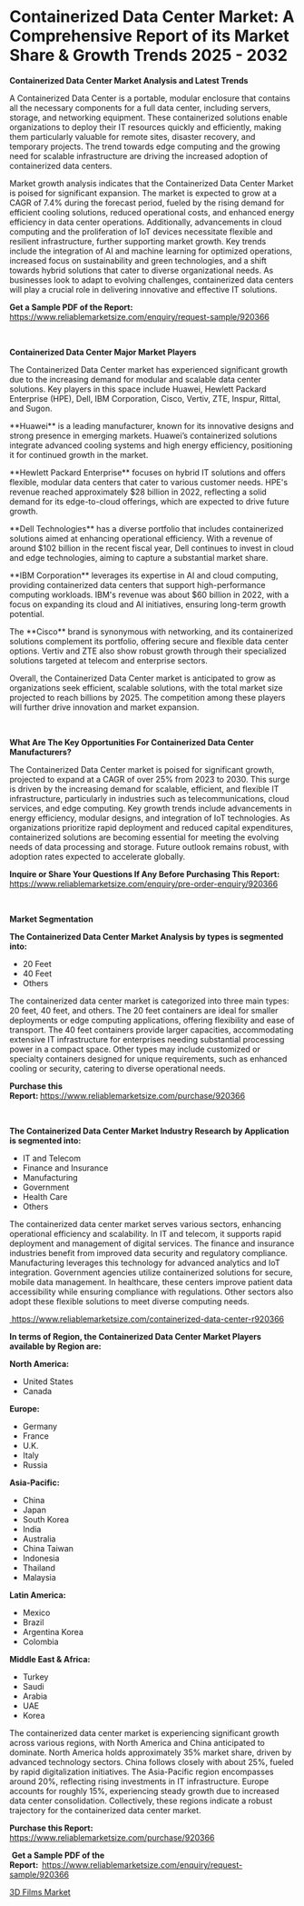 <p><h1>Containerized Data Center Market: A Comprehensive Report of its Market Share & Growth Trends 2025 - 2032</h1></p><p><strong>Containerized Data Center Market Analysis and Latest Trends</strong></p>
<p><p>A Containerized Data Center is a portable, modular enclosure that contains all the necessary components for a full data center, including servers, storage, and networking equipment. These containerized solutions enable organizations to deploy their IT resources quickly and efficiently, making them particularly valuable for remote sites, disaster recovery, and temporary projects. The trend towards edge computing and the growing need for scalable infrastructure are driving the increased adoption of containerized data centers.</p><p>Market growth analysis indicates that the Containerized Data Center Market is poised for significant expansion. The market is expected to grow at a CAGR of 7.4% during the forecast period, fueled by the rising demand for efficient cooling solutions, reduced operational costs, and enhanced energy efficiency in data center operations. Additionally, advancements in cloud computing and the proliferation of IoT devices necessitate flexible and resilient infrastructure, further supporting market growth. Key trends include the integration of AI and machine learning for optimized operations, increased focus on sustainability and green technologies, and a shift towards hybrid solutions that cater to diverse organizational needs. As businesses look to adapt to evolving challenges, containerized data centers will play a crucial role in delivering innovative and effective IT solutions.</p></p>
<p><strong>Get a Sample PDF of the Report:&nbsp;</strong> <a href="https://www.reliablemarketsize.com/enquiry/request-sample/920366?utm_campaign=2439&utm_medium=2&utm_source=Github&utm_content=ia&utm_term=07032025&utm_id=containerized-data-center">https://www.reliablemarketsize.com/enquiry/request-sample/920366</a></p>
<p>&nbsp;</p>
<p><strong>Containerized Data Center Major Market Players</strong></p>
<p><p>The Containerized Data Center market has experienced significant growth due to the increasing demand for modular and scalable data center solutions. Key players in this space include Huawei, Hewlett Packard Enterprise (HPE), Dell, IBM Corporation, Cisco, Vertiv, ZTE, Inspur, Rittal, and Sugon. </p><p>**Huawei** is a leading manufacturer, known for its innovative designs and strong presence in emerging markets. Huawei’s containerized solutions integrate advanced cooling systems and high energy efficiency, positioning it for continued growth in the market.</p><p>**Hewlett Packard Enterprise** focuses on hybrid IT solutions and offers flexible, modular data centers that cater to various customer needs. HPE's revenue reached approximately $28 billion in 2022, reflecting a solid demand for its edge-to-cloud offerings, which are expected to drive future growth.</p><p>**Dell Technologies** has a diverse portfolio that includes containerized solutions aimed at enhancing operational efficiency. With a revenue of around $102 billion in the recent fiscal year, Dell continues to invest in cloud and edge technologies, aiming to capture a substantial market share.</p><p>**IBM Corporation** leverages its expertise in AI and cloud computing, providing containerized data centers that support high-performance computing workloads. IBM's revenue was about $60 billion in 2022, with a focus on expanding its cloud and AI initiatives, ensuring long-term growth potential.</p><p>The **Cisco** brand is synonymous with networking, and its containerized solutions complement its portfolio, offering secure and flexible data center options. Vertiv and ZTE also show robust growth through their specialized solutions targeted at telecom and enterprise sectors.</p><p>Overall, the Containerized Data Center market is anticipated to grow as organizations seek efficient, scalable solutions, with the total market size projected to reach billions by 2025. The competition among these players will further drive innovation and market expansion.</p></p>
<p>&nbsp;</p>
<p><strong>What Are The Key Opportunities For Containerized Data Center Manufacturers?</strong></p>
<p><p>The Containerized Data Center market is poised for significant growth, projected to expand at a CAGR of over 25% from 2023 to 2030. This surge is driven by the increasing demand for scalable, efficient, and flexible IT infrastructure, particularly in industries such as telecommunications, cloud services, and edge computing. Key growth trends include advancements in energy efficiency, modular designs, and integration of IoT technologies. As organizations prioritize rapid deployment and reduced capital expenditures, containerized solutions are becoming essential for meeting the evolving needs of data processing and storage. Future outlook remains robust, with adoption rates expected to accelerate globally.</p></p>
<p><strong>Inquire or Share Your Questions If Any Before Purchasing This Report:</strong> <a href="https://www.reliablemarketsize.com/enquiry/pre-order-enquiry/920366?utm_campaign=2439&utm_medium=2&utm_source=Github&utm_content=ia&utm_term=07032025&utm_id=containerized-data-center">https://www.reliablemarketsize.com/enquiry/pre-order-enquiry/920366</a></p>
<p>&nbsp;</p>
<p><strong>Market Segmentation</strong></p>
<p><strong>The Containerized Data Center Market Analysis by types is segmented into:</strong></p>
<p><ul><li>20 Feet</li><li>40 Feet</li><li>Others</li></ul></p>
<p><p>The containerized data center market is categorized into three main types: 20 feet, 40 feet, and others. The 20 feet containers are ideal for smaller deployments or edge computing applications, offering flexibility and ease of transport. The 40 feet containers provide larger capacities, accommodating extensive IT infrastructure for enterprises needing substantial processing power in a compact space. Other types may include customized or specialty containers designed for unique requirements, such as enhanced cooling or security, catering to diverse operational needs.</p></p>
<p><strong>Purchase this Report:&nbsp;</strong><a href="https://www.reliablemarketsize.com/purchase/920366?utm_campaign=2439&utm_medium=2&utm_source=Github&utm_content=ia&utm_term=07032025&utm_id=containerized-data-center">https://www.reliablemarketsize.com/purchase/920366</a></p>
<p>&nbsp;</p>
<p><strong>The Containerized Data Center Market Industry Research by Application is segmented into:</strong></p>
<p><ul><li>IT and Telecom</li><li>Finance and Insurance</li><li>Manufacturing</li><li>Government</li><li>Health Care</li><li>Others</li></ul></p>
<p><p>The containerized data center market serves various sectors, enhancing operational efficiency and scalability. In IT and telecom, it supports rapid deployment and management of digital services. The finance and insurance industries benefit from improved data security and regulatory compliance. Manufacturing leverages this technology for advanced analytics and IoT integration. Government agencies utilize containerized solutions for secure, mobile data management. In healthcare, these centers improve patient data accessibility while ensuring compliance with regulations. Other sectors also adopt these flexible solutions to meet diverse computing needs.</p></p>
<p><a href="https://www.reliablemarketsize.com/containerized-data-center-r920366?utm_campaign=2439&utm_medium=2&utm_source=Github&utm_content=ia&utm_term=07032025&utm_id=containerized-data-center">&nbsp;https://www.reliablemarketsize.com/containerized-data-center-r920366</a></p>
<p><strong>In terms of Region, the Containerized Data Center Market Players available by Region are:</strong></p>
<p>
    <p> <strong> North America: </strong>
        <ul>
            <li>United States</li>
            <li>Canada</li>
        </ul>
        </p> 
    <p> <strong> Europe: </strong>
        <ul>
            <li>Germany</li>
            <li>France</li>
            <li>U.K.</li>
            <li>Italy</li>
            <li>Russia</li>
        </ul>
        </p> 
    <p> <strong> Asia-Pacific: </strong>
        <ul>
            <li>China</li>
            <li>Japan</li>
            <li>South Korea</li>
            <li>India</li>
            <li>Australia</li>
            <li>China Taiwan</li>
            <li>Indonesia</li>
            <li>Thailand</li>
            <li>Malaysia</li>
        </ul>
        </p> 
    <p> <strong> Latin America: </strong>
        <ul>
            <li>Mexico</li>
            <li>Brazil</li>
            <li>Argentina Korea</li>
            <li>Colombia</li>
        </ul>
        </p> 
    <p> <strong> Middle East & Africa: </strong>
        <ul>
            <li>Turkey</li>
            <li>Saudi</li>
            <li>Arabia</li>
            <li>UAE</li>
            <li>Korea</li>
        </ul>
    </p>
    </p>
<p><p>The containerized data center market is experiencing significant growth across various regions, with North America and China anticipated to dominate. North America holds approximately 35% market share, driven by advanced technology sectors. China follows closely with about 25%, fueled by rapid digitalization initiatives. The Asia-Pacific region encompasses around 20%, reflecting rising investments in IT infrastructure. Europe accounts for roughly 15%, experiencing steady growth due to increased data center consolidation. Collectively, these regions indicate a robust trajectory for the containerized data center market.</p></p>
<p><strong>Purchase this Report: </strong><a href="https://www.reliablemarketsize.com/purchase/920366?utm_campaign=2439&utm_medium=2&utm_source=Github&utm_content=ia&utm_term=07032025&utm_id=containerized-data-center">https://www.reliablemarketsize.com/purchase/920366</a></p>
<p>&nbsp;<strong>Get a Sample PDF of the Report:&nbsp;&nbsp;</strong><a href="https://www.reliablemarketsize.com/enquiry/request-sample/920366?utm_campaign=2439&utm_medium=2&utm_source=Github&utm_content=ia&utm_term=07032025&utm_id=containerized-data-center">https://www.reliablemarketsize.com/enquiry/request-sample/920366</a></p>
<p><strong></strong></p>
<p><p><a href="https://github.com/kathiestrine5ty/Market-Research-Report-List-1/blob/main/3d-films-market.md?utm_campaign=2439&utm_medium=2&utm_source=Github&utm_content=ia&utm_term=07032025&utm_id=containerized-data-center">3D Films Market</a></p></p>